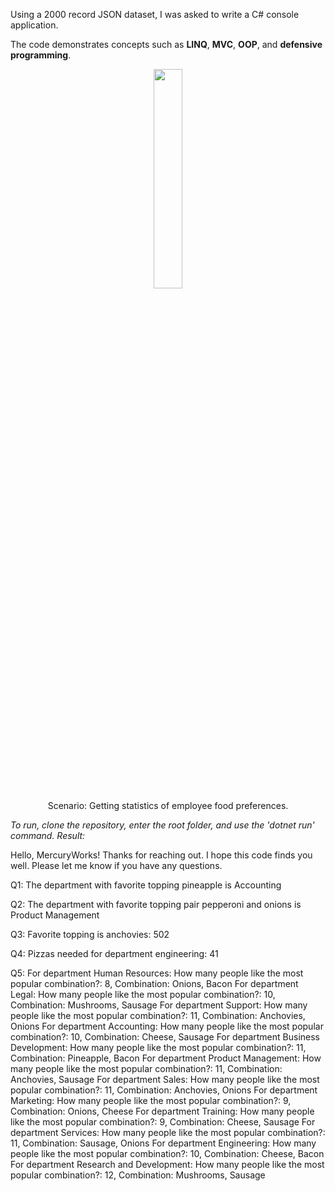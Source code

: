 Using a 2000 record JSON dataset, I was asked to write a C# console application.

The code demonstrates concepts such as **LINQ**, **MVC**, **OOP**, and **defensive programming**.

<p align="center">
<img width='30%' src='https://github.com/nbarlowportfolio/CSharp-Analysis-With-LINQ-JSON/assets/156025438/d2f70a55-31de-433f-b1d0-473f209ad55e'>
  <br>
Scenario: Getting statistics of employee food preferences.
</p>

_To run, clone the repository, enter the root folder, and use the 'dotnet run' command.
Result:_

Hello, MercuryWorks! Thanks for reaching out. I hope this code finds you well. Please let me know if you have any questions.

Q1:
The department with favorite topping pineapple is Accounting

Q2:
The department with favorite topping pair pepperoni and onions is Product Management

Q3:
Favorite topping is anchovies: 502

Q4:
Pizzas needed for department engineering: 41

Q5:
For department Human Resources:
How many people like the most popular combination?: 8, Combination: Onions, Bacon
For department Legal:
How many people like the most popular combination?: 10, Combination: Mushrooms, Sausage
For department Support:
How many people like the most popular combination?: 11, Combination: Anchovies, Onions
For department Accounting:
How many people like the most popular combination?: 10, Combination: Cheese, Sausage
For department Business Development:
How many people like the most popular combination?: 11, Combination: Pineapple, Bacon
For department Product Management:
How many people like the most popular combination?: 11, Combination: Anchovies, Sausage
For department Sales:
How many people like the most popular combination?: 11, Combination: Anchovies, Onions
For department Marketing:
How many people like the most popular combination?: 9, Combination: Onions, Cheese
For department Training:
How many people like the most popular combination?: 9, Combination: Cheese, Sausage
For department Services:
How many people like the most popular combination?: 11, Combination: Sausage, Onions
For department Engineering:
How many people like the most popular combination?: 10, Combination: Cheese, Bacon
For department Research and Development:
How many people like the most popular combination?: 12, Combination: Mushrooms, Sausage
